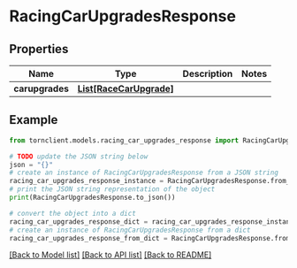 # RacingCarUpgradesResponse


## Properties

Name | Type | Description | Notes
------------ | ------------- | ------------- | -------------
**carupgrades** | [**List[RaceCarUpgrade]**](RaceCarUpgrade.md) |  | 

## Example

```python
from tornclient.models.racing_car_upgrades_response import RacingCarUpgradesResponse

# TODO update the JSON string below
json = "{}"
# create an instance of RacingCarUpgradesResponse from a JSON string
racing_car_upgrades_response_instance = RacingCarUpgradesResponse.from_json(json)
# print the JSON string representation of the object
print(RacingCarUpgradesResponse.to_json())

# convert the object into a dict
racing_car_upgrades_response_dict = racing_car_upgrades_response_instance.to_dict()
# create an instance of RacingCarUpgradesResponse from a dict
racing_car_upgrades_response_from_dict = RacingCarUpgradesResponse.from_dict(racing_car_upgrades_response_dict)
```
[[Back to Model list]](../README.md#documentation-for-models) [[Back to API list]](../README.md#documentation-for-api-endpoints) [[Back to README]](../README.md)


